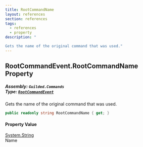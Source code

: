 ```yaml
---
title: RootCommandName
layout: references
section: references
tags:
  - references
  - property
description: "

Gets the name of the original command that was used."
---
```


## RootCommandEvent.RootCommandName Property
##### **Assembly:** `Guilded.Commands`<br/>**Type:** [`RootCommandEvent`](RootCommandEvent 'Guilded.Commands.RootCommandEvent')

Gets the name of the original command that was used.

```csharp
public readonly string RootCommandName { get; }
```

#### Property Value
[System.String](https://docs.microsoft.com/en-us/dotnet/api/System.String 'System.String')  
Name